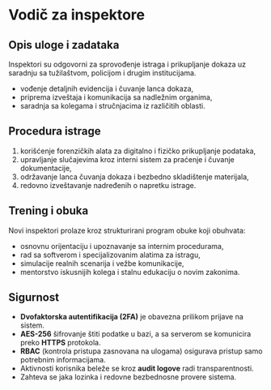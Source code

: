 # Vodič za inspektore

## Opis uloge i zadataka
Inspektori su odgovorni za sprovođenje istraga i prikupljanje dokaza uz saradnju sa tužilaštvom, policijom i drugim institucijama.

- vođenje detaljnih evidencija i čuvanje lanca dokaza,
- priprema izveštaja i komunikacija sa nadležnim organima,
- saradnja sa kolegama i stručnjacima iz različitih oblasti.

## Procedura istrage
1. korišćenje forenzičkih alata za digitalno i fizičko prikupljanje podataka,
2. upravljanje slučajevima kroz interni sistem za praćenje i čuvanje dokumentacije,
3. održavanje lanca čuvanja dokaza i bezbedno skladištenje materijala,
4. redovno izveštavanje nadređenih o napretku istrage.

## Trening i obuka
Novi inspektori prolaze kroz strukturirani program obuke koji obuhvata:
- osnovnu orijentaciju i upoznavanje sa internim procedurama,
- rad sa softverom i specijalizovanim alatima za istragu,
- simulacije realnih scenarija i vežbe komunikacije,
- mentorstvo iskusnijih kolega i stalnu edukaciju o novim zakonima.

## Sigurnost
- **Dvofaktorska autentifikacija (2FA)** je obavezna prilikom prijave na sistem.
- **AES-256** šifrovanje štiti podatke u bazi, a sa serverom se komunicira preko **HTTPS** protokola.
- **RBAC** (kontrola pristupa zasnovana na ulogama) osigurava pristup samo potrebnim informacijama.
- Aktivnosti korisnika beleže se kroz **audit logove** radi transparentnosti.
- Zahteva se jaka lozinka i redovne bezbednosne provere sistema.

